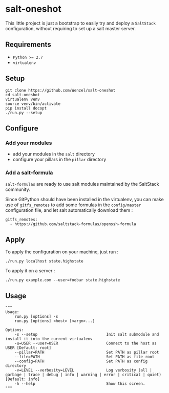 salt-oneshot
============

This little project is just a bootstrap to easily try and deploy 
a `SaltStack` configuration, without requiring to set up a salt master server.

Requirements
------------

- `Python >= 2.7`
- `virtualenv`

Setup
-----

    git clone https://github.com/Wenzel/salt-oneshot
    cd salt-oneshot
    virtualenv venv
    source venv/bin/activate
    pip install docopt
    ./run.py --setup

Configure
---------

### Add your modules

- add your modules in the `salt` directory
- configure your pillars in the `pillar` directory

### Add a salt-formula

`salt-formulas` are ready to use salt modules maintained by the SaltStack community.

Since GitPython should have been installed in the virtualenv, you can make 
use of `gitfs_remotes` to add some formulas in the `config/master`
configuration file, and let salt automatically download them :

    gitfs_remotes:
      - https://github.com/saltstack-formulas/openssh-formula

Apply
-----

To apply the configuration on your machine, just run :

    ./run.py localhost state.highstate

To apply it on a server :

    ./run.py example.com --user=foobar state.highstate


Usage
-----


    """
    Usage:
        run.py [options] -s
        run.py [options] <host> [<argn>...]

    Options:
        -s --setup                              Init salt submodule and install it into the current virtualenv
        -u=USER --user=USER                     Connect to the host as USER [Default: root]
        --pillar=PATH                           Set PATH as pillar root
        --file=PATH                             Set PATH as file root
        --config=PATH                           Set PATH as config directory
        -v=LEVEL --verbosity=LEVEL              Log verbosity (all | garbage | trace | debug | info | warning | error | critical | quiet) [Default: info]
        -h --help                               Show this screen.
    """
